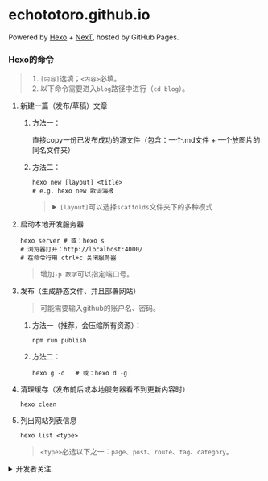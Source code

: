 # echototoro.github.io
Powered by [Hexo](https://github.com/hexojs/hexo) + [NexT](https://github.com/theme-next/hexo-theme-next), hosted by GitHub Pages.

### Hexo的命令
>1. `[内容]`选填；`<内容>`必填。
>2. 以下命令需要进入`blog`路径中进行（`cd blog`）。

1. 新建一篇（发布/草稿）文章

    1. 方法一：

        直接copy一份已发布成功的源文件（包含：一个.md文件 + 一个放图片的同名文件夹）
    2. 方法二：

        ```shell
        hexo new [layout] <title>
        # e.g. hexo new 歌词海报
        ```
        ><details>
        ><summary><code>[layout]</code>可以选择<code>scaffolds</code>文件夹下的多种模式</summary>
        >
        >1. `post`：（默认）发布
        >2. `draft`：草稿，不会发布。（需要用命令`hexo publish <filename>`把`_drafts`移动到`_posts`）
        ></details>
2. 启动本地开发服务器

    ```shell
    hexo server # 或：hexo s
    # 浏览器打开：http://localhost:4000/
    # 在命令行用 ctrl+c 关闭服务器
    ```

    >增加`-p 数字`可以指定端口号。
3. 发布（生成静态文件、并且部署网站）

    >可能需要输入github的账户名、密码。

    1. 方法一（推荐，会压缩所有资源）：

        ```shell
        npm run publish
        ```
    2. 方法二：

        ```shell
        hexo g -d   # 或：hexo d -g
        ```
4. 清理缓存（发布前后或本地服务器看不到更新内容时）

   ```shell
   hexo clean
   ```
5. 列出网站列表信息

    ```shell
    hexo list <type>
    ```
    >`<type>`必选以下之一：`page`、`post`、`route`、`tag`、`category`。

<details>
<summary>开发者关注</summary>

### 配置
1. Hexo总体配置：`_config.yml`
2. themes的配置：`themes/next/_config.yml`
3. themes的微调：`themes/next/`的资源文件

### 移植、升级博客
1. 保留文章资源和配置

    1. 文章资源：`source/`下的所有文件

        >`scaffolds/`下是新建文件的模板
    2. 配置（Hexo和themes）：`_config.yml`
    3. 一些构建文件，如：`package.json`、`gulpfile.js`
    4. 其他在主题代码中的改动
2. 新建博客配置：

    ```shell
    # 1. 新建Hexo配置
    hexo init [folder]

    # 2. 进入文件夹
    cd blog

    # 3. 安装Hexo依赖
    npm install

    # 4. 把保留文章资源和配置复制进来（手动复制）

    # 5. 安装主题和插件（不需要npm安装）

    # 6. 按照Hexo的命令进行发布
    ```

>配置文档地址：[Hexo配置](https://hexo.io/zh-cn/docs/)、[NexT配置](https://theme-next.org/docs/)。
</details>
